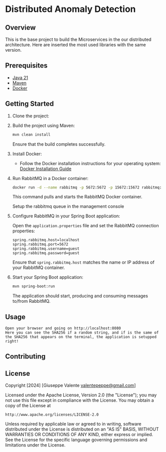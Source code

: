 # Distributed Anomaly Detection

## Overview

This is the base project to build the Microservices in the our distributed architecture.
Here are inserted the most used libraries with the same version.

## Prerequisites

- [Java 21](https://openjdk.java.net/projects/jdk/21/)
- [Maven](https://maven.apache.org/)
- [Docker](https://www.docker.com/)

## Getting Started

1. Clone the project:

2. Build the project using Maven:

    ```bash
    mvn clean install
    ```

    Ensure that the build completes successfully.

3. Install Docker:

    - Follow the Docker installation instructions for your operating system: [Docker Installation Guide](https://docs.docker.com/get-docker/)

4. Run RabbitMQ in a Docker container:

    ```bash
    docker run -d --name rabbitmq -p 5672:5672 -p 15672:15672 rabbitmq:3-management
    ```

    This command pulls and starts the RabbitMQ Docker container.

    Setup the rabbitmq queue in the management console

5. Configure RabbitMQ in your Spring Boot application:

    Open the `application.properties` file and set the RabbitMQ connection properties:

    ```properties
    spring.rabbitmq.host=localhost
    spring.rabbitmq.port=5672
    spring.rabbitmq.username=guest
    spring.rabbitmq.password=guest
    ```

    Ensure that `spring.rabbitmq.host` matches the name or IP address of your RabbitMQ container.

6. Start your Spring Boot application:

    ```bash
    mvn spring-boot:run
    ```

    The application should start, producing and consuming messages to/from RabbitMQ.

## Usage

    Open your browser and going on http://localhost:8080
    Here you can see the SHA256 if a random string, and if is the same of the SHA256 that appears on the terminal, the application is setupped right!


## Contributing


## License

Copyright [2024] [Giuseppe Valente <valentepeppe@gmail.com>]

Licensed under the Apache License, Version 2.0 (the "License");
you may not use this file except in compliance with the License.
You may obtain a copy of the License at

    http://www.apache.org/licenses/LICENSE-2.0

Unless required by applicable law or agreed to in writing, software
distributed under the License is distributed on an "AS IS" BASIS,
WITHOUT WARRANTIES OR CONDITIONS OF ANY KIND, either express or implied.
See the License for the specific language governing permissions and
limitations under the License.